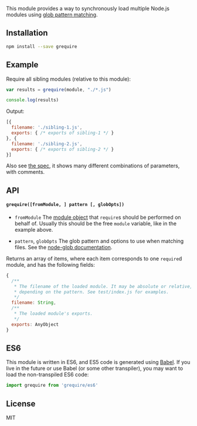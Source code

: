 This module provides a way to synchronously load multiple Node.js modules using
[glob pattern matching](https://github.com/isaacs/node-glob).

## Installation

```bash
npm install --save grequire
```


## Example

Require all sibling modules (relative to this module):

```js
var results = grequire(module, "./*.js")

console.log(results)
```

Output:

```js
[{
  filename: './sibling-1.js',
  exports: { /* exports of sibling-1 */ }
}, {
  filename: './sibling-2.js',
  exports: { /* exports of sibling-2 */ }
}]
```

Also see [the spec](https://github.com/skozin/grequire/blob/master/test/index.js), it shows
many different combinations of parameters, with comments.


## API

#### `grequire([fromModule, ] pattern [, globOpts])`

* `fromModule` The [module object](https://nodejs.org/api/modules.html#modules_the_module_object)
  that `require`s should be performed on behalf of. Usually this should be the free `module` variable,
  like in the example above.

* `pattern`, `globOpts` The glob pattern and options to use when matching files. See the
  [node-glob documentation](https://github.com/isaacs/node-glob).


Returns an array of items, where each item corresponds to one `require`d module, and
has the following fields:

```js
{
  /**
   * The filename of the loaded module. It may be absolute or relative,
   * depending on the pattern. See test/index.js for examples.
   */
  filename: String,
  /**
   * The loaded module's exports.
   */
  exports: AnyObject
}
```


## ES6

This module is written in ES6, and ES5 code is generated using [Babel](http://babeljs.io).
If you live in the future or use Babel (or some other transpiler), you may want to load
the non-transpiled ES6 code:

```js
import grequire from 'grequire/es6'
```

## License

MIT
